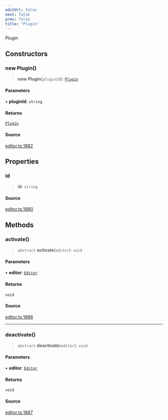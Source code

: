```yaml
---
editUrl: false
next: false
prev: false
title: "Plugin"
---
```


Plugin

## Constructors

### new Plugin()

> **new Plugin**(`pluginId`): [`Plugin`](/api-core/classes/plugin/)

#### Parameters

• **pluginId**: `string`

#### Returns

[`Plugin`](/api-core/classes/plugin/)

#### Source

[editor.ts:1882](https://github.com/dakhetov/dgmjs/blob/main/packages/core/src/editor.ts#L1882)

## Properties

### id

> **id**: `string`

#### Source

[editor.ts:1880](https://github.com/dakhetov/dgmjs/blob/main/packages/core/src/editor.ts#L1880)

## Methods

### activate()

> `abstract` **activate**(`editor`): `void`

#### Parameters

• **editor**: [`Editor`](/api-core/classes/editor/)

#### Returns

`void`

#### Source

[editor.ts:1886](https://github.com/dakhetov/dgmjs/blob/main/packages/core/src/editor.ts#L1886)

***

### deactivate()

> `abstract` **deactivate**(`editor`): `void`

#### Parameters

• **editor**: [`Editor`](/api-core/classes/editor/)

#### Returns

`void`

#### Source

[editor.ts:1887](https://github.com/dakhetov/dgmjs/blob/main/packages/core/src/editor.ts#L1887)
